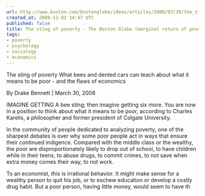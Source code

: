 ```yaml
---
url: http://www.boston.com/bostonglobe/ideas/articles/2008/03/30/the_sting_of_poverty?mode=PF
created_at: 2008-11-03 14:47 UTC
published: false
title: The sting of poverty - The Boston Globe (marginal return of poverty actions
tags:
- poverty
- psychology
- socialogy
- economics
---
```


The sting of poverty
What bees and dented cars can teach about what it means to be poor - and the flaws of economics

By Drake Bennett  |  March 30, 2008

IMAGINE GETTING A bee sting; then imagine getting six more. You are now in a position to think about what it means to be poor, according to Charles Karelis, a philosopher and former president of Colgate University.

In the community of people dedicated to analyzing poverty, one of the sharpest debates is over why some poor people act in ways that ensure their continued indigence. Compared with the middle class or the wealthy, the poor are disproportionately likely to drop out of school, to have children while in their teens, to abuse drugs, to commit crimes, to not save when extra money comes their way, to not work.

To an economist, this is irrational behavior. It might make sense for a wealthy person to quit his job, or to eschew education or develop a costly drug habit. But a poor person, having little money, would seem to have th
